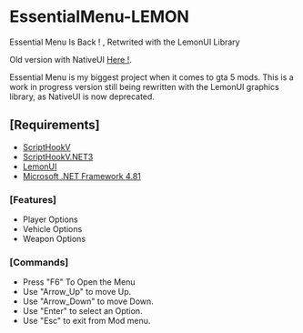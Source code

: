 # EssentialMenu-LEMON
Essential Menu Is Back ! , Retwrited with the LemonUI Library

Old version with NativeUI <a href="https://github.com/anonik9900/Essential-Menu">Here !</a>.<br>

Essential Menu is my biggest project when it comes to gta 5 mods. This is a work in progress version still being rewritten with the LemonUI graphics library, as NativeUI is now deprecated.



<h2>[Requirements]</h2>
     <p>
     <ul>
     <li><a href="http://www.dev-c.com/gtav/scripthookv/">ScriptHookV</a></li>
     <li><a href="https://it.gta5-mods.com/tools/scripthookv-net">ScriptHookV.NET3</a></li>
     <li><a href="https://github.com/LemonUIbyLemon/LemonUI">LemonUI</a></li>
     <li><a href="https://support.microsoft.com/it-it/topic/microsoft-net-framework-4-8-1-per-windows-10-versione-21h2-windows-10-versione-22h2-windows-11-versione-21h2-windows-server-2022-desktop-edizioni-di-azure-stack-di-azure-21h2-e-azure-stack-22h2-kb5011048-277f9c30-7add-4150-b774-5e3667e02256">Microsoft .NET Framework 4.81</a></li>
     </ul>
     </p>

  <h3> [Features] </h3>
<p>
  <ul>
    <li>Player Options</li>
    <li>Vehicle Options</li>
    <li>Weapon Options</li>
    </ul
   </p>

 <h3> [Commands] </h3>
   <p>
    <ul>
     <li>Press "F6" To Open the Menu </li>
     <li>Use "Arrow_Up" to move Up.</li>
     <li>Use "Arrow_Down" to move Down.</li>
     <li>Use "Enter" to select an Option.</li>
     <li>Use "Esc" to exit from Mod menu.</li>
     </ul>
     </p>   
     
